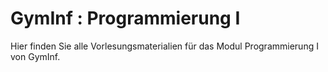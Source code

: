 # GymInf : Programmierung I

Hier finden Sie alle Vorlesungsmaterialien für das Modul Programmierung I von GymInf.